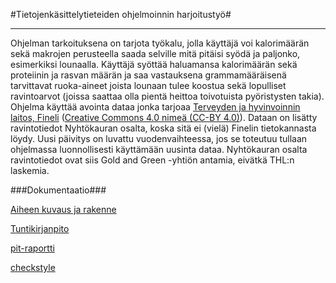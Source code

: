 #Tietojenkäsittelytieteiden ohjelmoinnin harjoitustyö#

***

Ohjelman tarkoituksena on tarjota työkalu, jolla käyttäjä voi kalorimäärän sekä makrojen perusteella saada selville mitä pitäisi syödä ja paljonko, esimerkiksi lounaalla. Käyttäjä syöttää haluamansa kalorimäärän sekä proteiinin ja rasvan määrän ja saa vastauksena grammamääräisenä tarvittavat ruoka-aineet joista lounaan tulee koostua sekä lopulliset ravintoarvot (joissa saattaa olla pientä heittoa toivotuista pyöristysten takia). Ohjelma käyttää avointa dataa jonka tarjoaa [Terveyden ja hyvinvoinnin laitos, Fineli](https://fineli.fi/fineli/fi/index) ([Creative Commons 4.0 nimeä (CC-BY 4.0)](https://creativecommons.org/licenses/by/4.0/deed.fi)). Dataan on lisätty ravintotiedot Nyhtökauran osalta, koska sitä ei (vielä) Finelin tietokannasta löydy. Uusi päivitys on luvattu vuodenvaihteessa, jos se toteutuu tullaan ohjelmassa luonnollisesti käyttämään uusinta dataa. Nyhtökauran osalta ravintotiedot ovat siis Gold and Green -yhtiön antamia, eivätkä THL:n laskemia.

###Dokumentaatio###

[Aiheen kuvaus ja rakenne](https://github.com/Footless/MealPlanner/blob/master/dokumentaatio/aiheenKuvausJaRakenne.md)

[Tuntikirjanpito](https://github.com/Footless/MealPlanner/blob/master/dokumentaatio/tuntikirjanpito.md)

[pit-raportti](https://htmlpreview.github.io/?https://github.com/Footless/MealPlanner/blob/master/dokumentaatio/pit-raportti/index.html)

[checkstyle](https://htmlpreview.github.io/?https://github.com/Footless/MealPlanner/blob/master/dokumentaatio/checkstyle-raportti/checkstyle.html)
